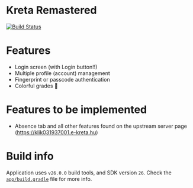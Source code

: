 # Kreta Remastered

[![Build Status](https://travis-ci.org/forcemagic/kreta-remastered.svg?branch=master)](https://travis-ci.org/forcemagic/kreta-remastered)

# Features

* Login screen (with Login button!!)
* Multiple profile (account) management
* Fingerprint or passcode authentication
* Colorful grades :rainbow:

# Features to be implemented

* Absence tab and all other features found on the upstream server page (https://klik031937001.e-kreta.hu)

# Build info

Application uses `v26.0.0` build tools, and SDK version `26`. Check the [`app/build.gradle`](https://gitlab.speedyblur.com/forcemagic/kreta-remastered/blob/master/app/build.gradle) file for more info.
